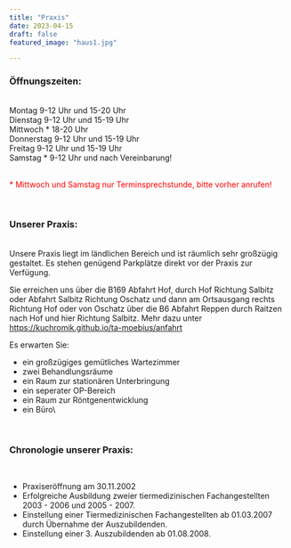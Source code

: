 ```yaml
---
title: "Praxis"
date: 2023-04-15
draft: false
featured_image: "haus1.jpg"

---
```


### Öffnungszeiten:
<br />
Montag 9-12 Uhr und 15-20 Uhr
<br />
Dienstag 	9-12 Uhr und 15-19 Uhr  
<br />
Mittwoch * 18-20 Uhr
<br /> 
Donnerstag 	9-12 Uhr und 15-19 Uhr
<br />
Freitag 	9-12 Uhr und 15-19 Uhr
<br />
Samstag * 	9-12 Uhr und nach Vereinbarung!
<br />
  
<br />
<p style="color: red">* Mittwoch und Samstag nur Terminsprechstunde, bitte vorher anrufen!</p>
<br />

### Unserer Praxis:
<br />
Unsere Praxis liegt im ländlichen Bereich und ist räumlich sehr großzügig gestaltet.
Es stehen genügend Parkplätze direkt vor der Praxis zur Verfügung.

Sie erreichen uns über die B169 Abfahrt Hof, durch Hof Richtung Salbitz oder Abfahrt Salbitz Richtung Oschatz und
dann am Ortsausgang rechts Richtung Hof oder von Oschatz über die B6 Abfahrt Reppen durch Raitzen nach Hof und hier Richtung Salbitz.
Mehr dazu unter https://kuchromik.github.io/ta-moebius/anfahrt

Es erwarten Sie:

* ein großzügiges gemütliches Wartezimmer
* zwei Behandlungsräume
* ein Raum zur stationären Unterbringung
* ein seperater OP-Bereich
* ein Raum zur Röntgenentwicklung
* ein Büro\
<br />

### Chronologie unserer Praxis:
<br />

- Praxiseröffnung am 30.11.2002 
- Erfolgreiche Ausbildung zweier tiermedizinischen Fachangestellten 2003 - 2006 und 2005 - 2007.
- Einstellung einer Tiermedizinischen Fachangestellten ab 01.03.2007 durch Übernahme der Auszubildenden.
- Einstellung einer 3. Auszubildenden ab 01.08.2008.